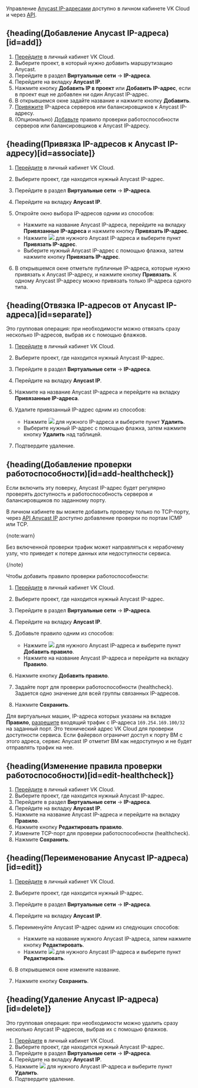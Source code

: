 Управление [Anycast IP-адресами](../../../concepts/ips-and-inet#anycast-ip) доступно в личном кабинете VK Cloud и через [API](/ru/tools-for-using-services/api/api-spec/api-anycast).

## {heading(Добавление Anycast IP-адреса)[id=add]}

1. [Перейдите](https://msk.cloud.vk.com/app/) в личный кабинет VK Cloud.
1. Выберите проект, в который нужно добавить маршрутизацию Anycast.
1. Перейдите в раздел **Виртуальные сети** → **IP-адреса**.
1. Перейдите на вкладку **Anycast IP**.
1. Нажмите кнопку **Добавить IP в проект** или **Добавить IP-адрес**, если в проект еще не добавлен ни один Anycast IP-адрес.
1. В открывшемся окне задайте название и нажмите кнопку **Добавить**.
1. [Привяжите](#associate) IP-адреса серверов или балансировщиков к Anycast IP-адресу.
1. (Опционально) [Добавьте](#add-healthcheck) правило проверки работоспособности серверов или балансировщиков к Anycast IP-адресу.

## {heading(Привязка IP-адресов к Anycast IP-адресу)[id=associate]}

1. [Перейдите](https://msk.cloud.vk.com/app/) в личный кабинет VK Cloud.
1. Выберите проект, где находится нужный Anycast IP-адрес.
1. Перейдите в раздел **Виртуальные сети** → **IP-адреса**.
1. Перейдите на вкладку **Anycast IP**.
1. Откройте окно выбора IP-адресов одним из способов:

   - Нажмите на название Anycast IP-адреса, перейдите на вкладку **Привязанные IP-адреса** и нажмите кнопку **Привязать IP-адрес**.
   - Нажмите ![ ](/ru/assets/more-icon.svg "inline") для нужного Anycast IP-адреса и выберите пункт **Привязать IP-адрес**.
   - Выберите нужный Anycast IP-адрес с помощью флажка, затем нажмите кнопку **Привязать IP-адрес**.
1. В открывшемся окне отметьте публичные IP-адреса, которые нужно привязать к Anycast IP-адресу, и нажмите кнопку **Привязать**. К одному Anycast IP-адресу можно привязать только IP-адреса одного типа.

## {heading(Отвязка IP-адресов от Anycast IP-адреса)[id=separate]}

Это групповая операция: при необходимости можно отвязать сразу несколько IP-адресов, выбрав их с помощью флажков.

1. [Перейдите](https://msk.cloud.vk.com/app/) в личный кабинет VK Cloud.
1. Выберите проект, где находится нужный Anycast IP-адрес.
1. Перейдите в раздел **Виртуальные сети** → **IP-адреса**.
1. Перейдите на вкладку **Anycast IP**.
1. Нажмите на название Anycast IP-адреса и перейдите на вкладку **Привязанные IP-адреса**.
1. Удалите привязанный IP-адрес одним из способов:

   - Нажмите ![ ](/ru/assets/more-icon.svg "inline") для нужного IP-адреса и выберите пункт **Удалить**.
   - Выберите нужный IP-адрес с помощью флажка, затем нажмите кнопку **Удалить** над таблицей.
1. Подтвердите удаление.

## {heading(Добавление проверки работоспособности)[id=add-healthcheck]}

Если включить эту поверку, Anycast IP-адрес будет регулярно проверять доступность и работоспособность серверов и балансировщиков по заданному порту.

В личном кабинете вы можете добавить проверку только по TCP-порту, через [API Anycast IP](/ru/tools-for-using-services/api/api-spec/api-anycast) доступно добавление проверки по портам ICMP или TCP.

{note:warn}

Без включенной проверки трафик может направляться к нерабочему узлу, что приведет к потере данных или недоступности сервиса.

{/note}

Чтобы добавить правило проверки работоспособности:

1. [Перейдите](https://msk.cloud.vk.com/app/) в личный кабинет VK Cloud.
1. Выберите проект, где находится нужный Anycast IP-адрес.
1. Перейдите в раздел **Виртуальные сети** → **IP-адреса**.
1. Перейдите на вкладку **Anycast IP**.
1. Добавьте правило одним из способов:

    - Нажмите ![ ](/ru/assets/more-icon.svg "inline") для нужного Anycast IP-адреса и выберите пункт **Добавить правило**.
    - Нажмите на название Anycast IP-адреса и перейдите на вкладку **Правило**.
1. Нажмите кнопку **Добавить правило**.
1. Задайте порт для проверки работоспособности (healthcheck). Задается одно значение для всей группы связанных IP-адресов.
1. Нажмите **Сохранить**.

Для виртуальных машин, IP-адреса которых указаны на вкладке **Правило**, [разрешите](../../secgroups) входящий трафик с IP-адреса `169.254.169.100/32` на заданный порт. Это технический адрес VK Cloud для проверки доступности сервиса. Если файервол ограничит доступ к порту ВМ с этого адреса, сервис Anycast IP отметит ВМ как недоступную и не будет отправлять трафик на нее.

## {heading(Изменение правила проверки работоспособности)[id=edit-healthcheck]}

1. [Перейдите](https://msk.cloud.vk.com/app/) в личный кабинет VK Cloud.
1. Выберите проект, где находится нужный Anycast IP-адрес.
1. Перейдите в раздел **Виртуальные сети** → **IP-адреса**.
1. Перейдите на вкладку **Anycast IP**.
1. Нажмите на название Anycast IP-адреса и перейдите на вкладку **Правило**.
1. Нажмите кнопку **Редактировать правило**.
1. Измените TCP-порт для проверки работоспособности (healthcheck).
1. Нажмите **Сохранить**.

## {heading(Переименование Anycast IP-адреса)[id=edit]}

1. [Перейдите](https://msk.cloud.vk.com/app/) в личный кабинет VK Cloud.
1. Выберите проект, где находится нужный IP-адрес.
1. Перейдите в раздел **Виртуальные сети** → **IP-адреса**.
1. Перейдите на вкладку **Anycast IP**.
1. Переименуйте Anycast IP-адрес одним из следующих способов:

    - Нажмите на название нужного Anycast IP-адреса, затем нажмите кнопку **Редактировать**.
    - Нажмите ![ ](/ru/assets/more-icon.svg "inline") для нужного Anycast IP-адреса и выберите пункт **Редактировать**.
1. В открывшемся окне измените название.
1. Нажмите кнопку **Сохранить**.

## {heading(Удаление Anycast IP-адреса)[id=delete]}

Это групповая операция: при необходимости можно удалить сразу несколько Anycast IP-адресов, выбрав их с помощью флажков.

1. [Перейдите](https://msk.cloud.vk.com/app/) в личный кабинет VK Cloud.
1. Выберите проект, где находится нужный Anycast IP-адрес.
1. Перейдите в раздел **Виртуальные сети** → **IP-адреса**.
1. Перейдите на вкладку **Anycast IP**.
1. Нажмите ![ ](/ru/assets/more-icon.svg "inline") для нужного Anycast IP-адреса и выберите пункт **Удалить**.
1. Подтвердите удаление.
